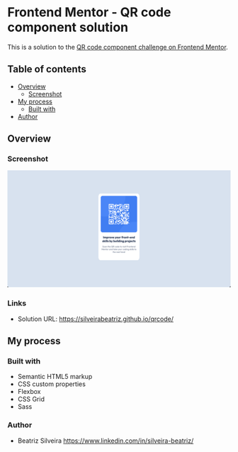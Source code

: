 # Frontend Mentor - QR code component solution

This is a solution to the [QR code component challenge on Frontend Mentor](https://www.frontendmentor.io/challenges/qr-code-component-iux_sIO_H).

## Table of contents

- [Overview](#overview)
  - [Screenshot](#screenshot)
- [My process](#my-process)
  - [Built with](#built-with)
- [Author](#author)


## Overview

### Screenshot

<img src="screenshot.png">

### Links

- Solution URL: https://silveirabeatriz.github.io/qrcode/

## My process

### Built with

- Semantic HTML5 markup
- CSS custom properties
- Flexbox
- CSS Grid
- Sass

### Author

- Beatriz Silveira https://www.linkedin.com/in/silveira-beatriz/

